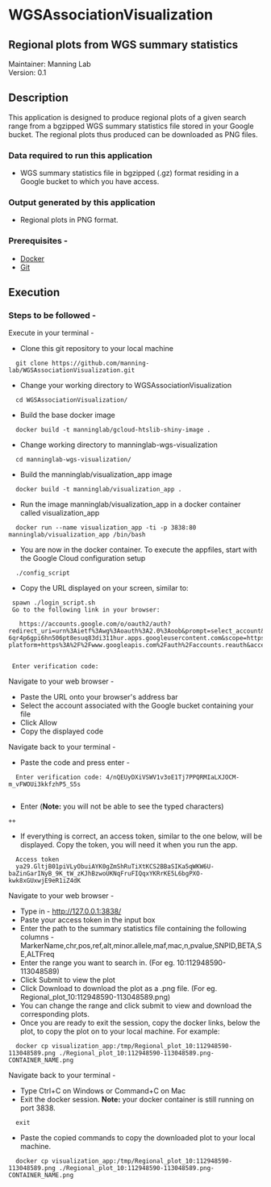 # WGSAssociationVisualization

## Regional plots from WGS summary statistics
Maintainer: Manning Lab <br>
Version: 0.1

## Description
This application is designed to produce regional plots of a given search range from a bgzipped WGS summary statistics file stored in your Google bucket. The regional plots thus produced can be downloaded as PNG files.

### Data required to run this application
 - WGS summary statistics file in bgzipped (.gz) format residing in a Google bucket to which you have access.
 
### Output generated by this application
 - Regional plots in PNG format.

### Prerequisites - 
* [Docker](https://www.docker.com/)
* [Git](https://git-scm.com/)

## Execution
### Steps to be followed - 
Execute in your terminal - 
 - Clone this git repository to your local machine <br> 
 ```
   git clone https://github.com/manning-lab/WGSAssociationVisualization.git
 ```
 - Change your working directory to WGSAssociationVisualization <br>
 ```
   cd WGSAssociationVisualization/
 ```
 - Build the base docker image <br> 
 ```
   docker build -t manninglab/gcloud-htslib-shiny-image . 
 ```
 - Change working directory to manninglab-wgs-visualization <br> 
 ```
   cd manninglab-wgs-visualization/ 
 ```
 - Build the manninglab/visualization_app image <br> 
 ```
   docker build -t manninglab/visualization_app . 
 ```
 - Run the image manninglab/visualization_app in a docker container called visualization_app <br> 
 ```
   docker run --name visualization_app -ti -p 3838:80 manninglab/visualization_app /bin/bash 
 ```
 - You are now in the docker container. To execute the appfiles, start with the Google Cloud configuration setup <br>
 ```
   ./config_script 
 ```
 - Copy the URL displayed on your screen, similar to:
 ```
  spawn ./login_script.sh
  Go to the following link in your browser:

    https://accounts.google.com/o/oauth2/auth?redirect_uri=urn%3Aietf%3Awg%3Aoauth%3A2.0%3Aoob&prompt=select_account&response_type=code&client_id=764086051850-6qr4p6gpi6hn506pt8esuq83di311hur.apps.googleusercontent.com&scope=https%3A%2F%2Fwww.googleapis.com%2Fauth%2Fuserinfo.email+https%3A%2F%2Fwww.googleapis.com%2Fauth%2Fcloud-platform+https%3A%2F%2Fwww.googleapis.com%2Fauth%2Faccounts.reauth&access_type=offline


  Enter verification code:
 ```
 
Navigate to your web browser -
 - Paste the URL onto your browser's address bar
 - Select the account associated with the Google bucket containing your file
 - Click Allow
 - Copy the displayed code
  
Navigate back to your terminal - 
 - Paste the code and press enter - <br>
 ```
   Enter verification code: 4/nQEUyDXiVSWV1v3oE1Tj7PPQRMIaLXJOCM-m_vFWOUi3kkfzhP5_S5s
   
 ```
 - Enter (**Note:** you will not be able to see the typed characters)
 ```
 ++
 ```
 - If everything is correct, an access token, similar to the one below, will be displayed. Copy the token, you will need it when you run the app.
 ```
   Access token
   ya29.GltjB01piVLyObuiAYK0gZmShRuTiXtKCS2BBaSIKa5qWKW6U-baZinGarINyB_9K_tW_zKJhBzwoUKNqFruFIQqxYKRrKE5L6bgPXO-kwk8xGUxwjE9eR1iZ4dK
 ```
  
Navigate to your web browser - 
 - Type in - http://127.0.0.1:3838/
 - Paste your access token in the input box
 - Enter the path to the summary statistics file containing the following columns - 
      MarkerName,chr,pos,ref,alt,minor.allele,maf,mac,n,pvalue,SNPID,BETA,SE,ALTFreq
 - Enter the range you want to search in. (For eg. 10:112948590-113048589)
 - Click Submit to view the plot
 - Click Download to download the plot as a .png file. (For eg. Regional_plot_10:112948590-113048589.png)
 - You can change the range and click submit to view and download the corresponding plots.
 - Once you are ready to exit the session, copy the docker links, below the plot, to copy the plot on to your local machine. For example: 
 ```
   docker cp visualization_app:/tmp/Regional_plot_10:112948590-113048589.png ./Regional_plot_10:112948590-113048589.png-CONTAINER_NAME.png
 ```
 
Navigate back to your terminal - 
 - Type Ctrl+C on Windows or Command+C on Mac
 - Exit the docker session. **Note:** your docker container is still running on port 3838.
 ```
   exit
 ```
 - Paste the copied commands to copy the downloaded plot to your local machine.
 ```
   docker cp visualization_app:/tmp/Regional_plot_10:112948590-113048589.png ./Regional_plot_10:112948590-113048589.png-CONTAINER_NAME.png
 ```
  


